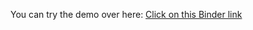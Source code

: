 You can try the demo over here:
[Click on this Binder link](https://mybinder.org/v2/gh/amitdamri/FastAI-Repo/HEAD?urlpath=%2Fvoila%2Frender%2Fbears-classifier.ipynb)
